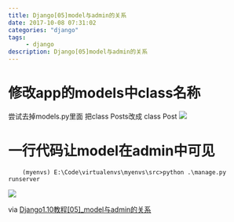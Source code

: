 ```yaml
---
title: Django[05]model与admin的关系
date: 2017-10-08 07:31:02 
categories: "django" 
tags: 
     - django
description: Django[05]model与admin的关系
---
```


# 修改app的models中class名称
尝试去掉models.py里面 把class Posts改成 class Post
![](https://i.imgur.com/N7Qk5BR.png)

# 一行代码让model在admin中可见
```
	(myenvs) E:\Code\virtualenvs\myenvs\src>python .\manage.py runserver
```

![](https://i.imgur.com/gyFUpT9.png)

via [Django1.10教程[05]_model与admin的关系](http://v.youku.com/v_show/id_XMTk5MTAzODk0NA==.html?spm=a2h0j.8191423.playlist_content.5!8~5~5~A&&f=28961906&from=y1.2-3.4.8)

